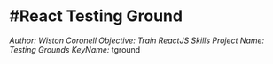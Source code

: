 #React Testing Ground
===
_Author:_ *Wiston Coronell*
_Objective:_ *Train ReactJS Skills*
_Project Name:_ *Testing Grounds*
_KeyName:_ tground
